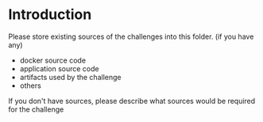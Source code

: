 # Introduction
Please store existing sources of the challenges into this folder. (if you have any)

* docker source code
* application source code
* artifacts used by the challenge
* others

If you don't have sources, please describe what sources would be required for the challenge


